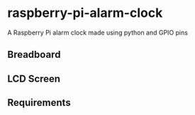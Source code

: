 # raspberry-pi-alarm-clock
A Raspberry Pi alarm clock made using python and GPIO pins

## Breadboard


## LCD Screen


## Requirements 
